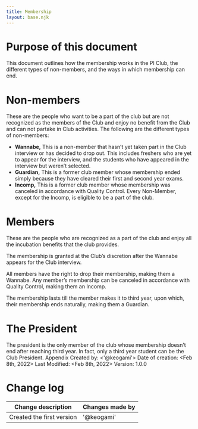 ```yaml
---
title: Membership
layout: base.njk
---
```


# Purpose of this document
This document outlines how the membership works in the PI Club, the different types of non-members, and the ways in which membership can end.

# Non-members
These are the people who want to be a part of the club but are not recognized as the members of the Club and enjoy no benefit from the Club and can not partake in Club activities.
The following are the different types of non-members:
- **Wannabe,** This is a non-member that hasn’t yet taken part in the Club interview or has decided to drop out. This includes freshers who are yet to appear for the interview, and the students who have appeared in the interview but weren’t selected.
- **Guardian,** This is a former club member whose membership ended simply because they have cleared their first and second year exams.
- **Incomp,** This is a former club member whose membership was canceled in accordance with Quality Control.
Every Non-Member, except for the Incomp, is eligible to be a part of the club.

# Members
These are the people who are recognized as a part of the club and enjoy all the incubation benefits that the club provides.

The membership is granted at the Club’s discretion after the Wannabe appears for the Club interview.

All members have the right to drop their membership, making them a Wannabe.
Any member’s membership can be canceled in accordance with Quality Control, making them an Incomp.

The membership lasts till the member makes it to third year, upon which, their membership ends naturally, making them a Guardian.

# The President
The president is the only member of the club whose membership doesn’t end after reaching third year. In fact, only a third year student can be the Club President.
Appendix 
Created by: <'@keogami'>
Date of creation: <Feb 8th, 2022>
Last Modified: <Feb 8th, 2022>
Version: 1.0.0

# Change log

| Change description        | Changes made by  |
| -----------               |   -----------    |
| Created the first version | '@keogami'       |



